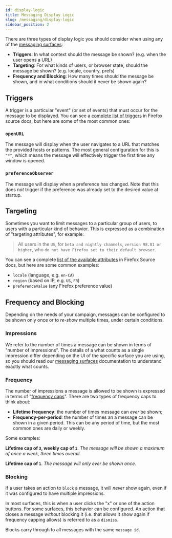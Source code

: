 ```yaml
---
id: display-logic
title: Messaging Display Logic
slug: /messaging/display-logic
sidebar_position: 2
---
```


There are three types of display logic you should consider when using any of the [messaging surfaces](/messaging/desktop-messaging-surfaces):

* **Triggers**: In what context should the message be shown? (e.g. when the user opens a URL)
* **Targeting**: For what kinds of users, or browser state, should the message be shown? (e.g. locale, country, prefs)
* **Frequency and Blocking**: How many times should the message be shown, and in what conditions should it never be shown again?

## Triggers

A trigger is a particular "event" (or set of events) that must occur for the message to be displayed. You can see a [complete list of triggers](https://firefox-source-docs.mozilla.org/toolkit/components/messaging-system/docs/TriggerActionSchemas/index.html#available-trigger-actions) in Firefox source docs, but here are some of the most common ones:

### `openURL`

The message will display when the user navigates to a URL that matches the provided hosts or patterns. The most general configuration for this is `"*"`, which means the message will effectively trigger the first time any window is opened.

### `preferenceObserver`

The message will display when a preference has changed. Note that this does *not* trigger if the preference was already set to the desired value at startup.


## Targeting

Sometimes you want to limit messages to a particular group of users, to users with a particular kind of behavior. This is expressed as a combination of "targeting attributes", for example:

> All users in the `US`, for `beta and nightly channels`, `version 98.01 or higher`, who `do not have Firefox set to their default browser`.

You can see a complete [list of the available attributes](https://firefox-source-docs.mozilla.org/browser/components/asrouter/docs/targeting-attributes.html#available-attributes) in Firefox Source docs, but here are some common examples:

* `locale` (language, e.g. `en-CA`)
* `region` (based on IP, e.g. `US`, `FR`)
* `preferenceValue` (any Firefox preference value)


## Frequency and Blocking

Depending on the needs of your campaign, messages can be configured to be shown only once or to *re-show* multiple times, under certain conditions.

### Impressions

We refer to the number of times a message can be shown in terms of "number of impressions". The details of a what counts as a single impression differ depending on the UI of the specific surface you are using, so you should read our [messaging surfaces](/messaging/desktop-messaging-surfaces) documentation to understand exactly what counts.

### Frequency

The number of impressions a message is allowed to be shown is expressed in terms of "[frequency caps](/messaging/frequency-cap)". There are two types of frequency caps to think about:
* **Lifetime frequency**: the number of times message can *ever* be shown;
* **Frequency-per-period**: the number of times an a message can be shown in a given period. This can be any period of time, but the most common ones are daily or weekly.

Some examples:

**Lifetime cap of `3`, weekly cap of `1`**. *The message will be shown a maximum of once a week, three times overall.*

**Lifetime cap of `1`**. *The message will only ever be shown once.*


### Blocking

If a user takes an action to `block` a message, it will *never* show again, even if it was configured to have multiple impressions.

In most surfaces, this is when a user clicks the "x" or one of the action buttons. For some surfaces, this behavior can be configured. An action that closes a message *without* blocking it (i.e. that allows it show again if frequency capping allows) is referred to as a `dismiss`.

Blocks carry through to all messages with the same `message id`.

